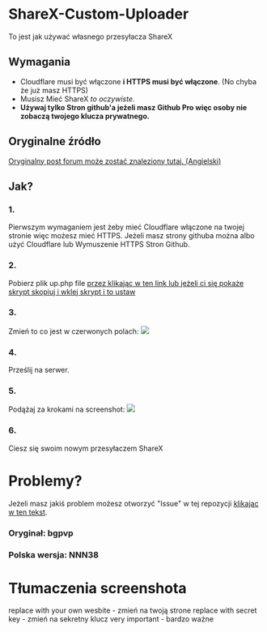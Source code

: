 # ShareX-Custom-Uploader
To jest jak używać własnego przesyłacza ShareX

## Wymagania
- Cloudflare musi być włączone **i HTTPS musi być włączone**. (No chyba że już masz HTTPS)
- Musisz Mieć ShareX *to oczywiste*.
- **Używaj tylko Stron github'a jeżeli masz Github Pro więc osoby nie zobaczą twojego klucza prywatnego.**

## Oryginalne źródło
[Oryginalny post forum może zostać znaleziony tutaj. (Angielski)](https://www.nextgenupdate.com/forums/computers/886853-how-make-your-own-custom-sharex-image-uploader-custom-domain-etc.html)

## Jak?
### 1.
Pierwszym wymaganiem jest żeby mieć Cloudflare włączone na twojej stronie więc możesz mieć HTTPS.
Jeżeli masz strony githuba można albo użyć Cloudflare lub Wymuszenie HTTPS Stron Github.
### 2.
Pobierz plik up.php file [przez klikając w ten link lub jeżeli ci się pokaże skrypt skopiuj i wklej skrypt i to ustaw](https://github.com/NNN38/ShareX-Custom-Uploader/raw/master/up.php)
### 3.
Zmień to co jest w czerwonych polach: ![](https://i.bgpvp.xyz/slloO.png) 
### 4.
Prześlij na serwer.
### 5.
Podążaj za krokami na screenshot: ![](https://i.imgur.com/J3z35jW.png)
### 6.
Ciesz się swoim nowym przesyłaczem ShareX

# Problemy?
Jeżeli masz jakiś problem możesz otworzyć "Issue" w tej repozycji [klikając w ten tekst](https://github.com/NNN38/ShareX-Custom-Uploader/issues/new).

### Oryginał: bgpvp
### Polska wersja: NNN38

# Tłumaczenia screenshota
replace with your own wesbite - zmień na twoją strone
replace with secret key - zmień na sekretny klucz
very important - bardzo ważne
